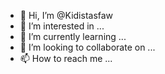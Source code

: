 - 👋 Hi, I’m @Kidistasfaw
- 👀 I’m interested in ...
- 🌱 I’m currently learning ...
- 💞️ I’m looking to collaborate on ...
- 📫 How to reach me ...

<!---
Kidistasfaw/Kidistasfaw is a ✨ special ✨ repository because its `README.md` (this file) appears on your GitHub profile.
You can click the Preview link to take a look at your changes.
--->
